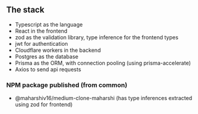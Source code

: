 ## The stack

- Typescript as the language
- React in the frontend
- zod as the validation library, type inference for the frontend types
- jwt for authentication
- Cloudflare workers in the backend
- Postgres as the database
- Prisma as the ORM, with connection pooling (using prisma-accelerate)
- Axios to send api requests

### NPM package published (from common)

- @maharshiv16/medium-clone-maharshi (has type inferences extracted using zod for frontend)
